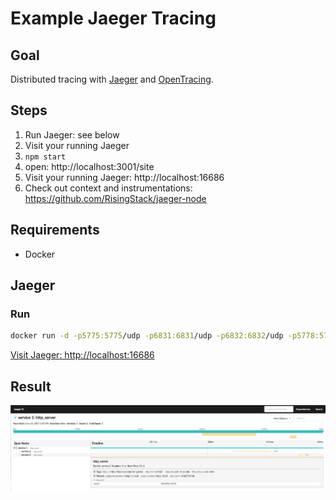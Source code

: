 # Example Jaeger Tracing

## Goal

Distributed tracing with [Jaeger](http://jaeger.readthedocs.io) and [OpenTracing](http://opentracing.io/).

## Steps

1. Run Jaeger: see below
2. Visit your running Jaeger
3. `npm start`
4. open: http://localhost:3001/site
5. Visit your running Jaeger: http://localhost:16686
6. Check out context and instrumentations: https://github.com/RisingStack/jaeger-node

## Requirements

- Docker

## Jaeger

### Run

```sh
docker run -d -p5775:5775/udp -p6831:6831/udp -p6832:6832/udp -p5778:5778 -p16686:16686 -p14268:14268 jaegertracing/all-in-one:latest
```

[Visit Jaeger: http://localhost:16686](http://localhost:16686)

## Result

![Jaeger Tracing](/examples/jaeger-tracing/jaeger-tracing.png)
